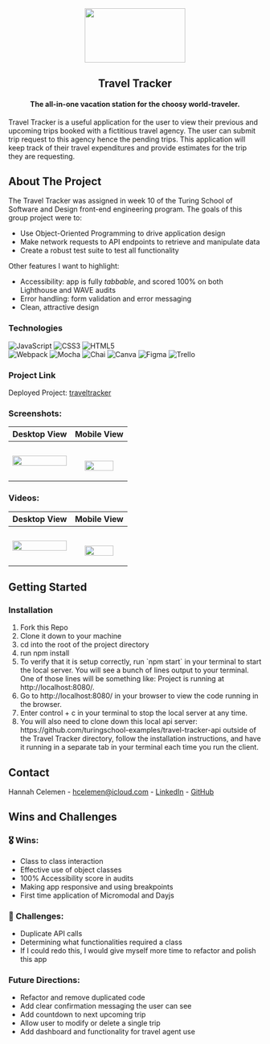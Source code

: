 

<div align="center">
<img src="https://user-images.githubusercontent.com/94808267/195435643-82ebadfe-be31-442c-91ba-ca6903ead2af.png"  width="200" height="108">
</div>

  <h2 align="center">Travel Tracker</h2>


  <h4 align="center">
    The all-in-one vacation station for the choosy world-traveler.
  </h4>

Travel Tracker is a useful application for the user to view their previous and upcoming trips booked with a fictitious travel agency. The user can submit trip request to this agency hence the pending trips. This application will keep track of their travel expenditures and provide estimates for the trip they are requesting. 

## About The Project
The Travel Tracker was assigned in week 10 of the Turing School of Software and Design front-end engineering program. The goals of this group project were to:   
* Use Object-Oriented Programming to drive application design
* Make network requests to API endpoints to retrieve and manipulate data
* Create a robust test suite to test all functionality

Other features I want to highlight:         
* Accessibility: app is fully _tabbable_, and scored 100% on both Lighthouse and WAVE audits             
* Error handling: form validation and error messaging
* Clean, attractive design     
   

### Technologies
 ![JavaScript](https://img.shields.io/badge/javascript-%23323330.svg?style=for-the-badge&logo=javascript&logoColor=%23F7DF1E)
 ![CSS3](https://img.shields.io/badge/css3-%231572B6.svg?style=for-the-badge&logo=css3&logoColor=white)
 ![HTML5](https://img.shields.io/badge/html5-%23E34F26.svg?style=for-the-badge&logo=html5&logoColor=white)           
 ![Webpack](https://img.shields.io/badge/webpack-%238DD6F9.svg?style=for-the-badge&logo=webpack&logoColor=black)
 ![Mocha](https://img.shields.io/badge/-mocha-%238D6748?style=for-the-badge&logo=mocha&logoColor=white) 
 ![Chai](https://img.shields.io/badge/chai-A30701?style=for-the-badge&logo=chai&logoColor=white)
 ![Canva](https://img.shields.io/badge/Canva-%2300C4CC.svg?style=for-the-badge&logo=Canva&logoColor=white)
 ![Figma](https://img.shields.io/badge/Figma-F24E1E?style=for-the-badge&logo=figma&logoColor=white)
 ![Trello](https://img.shields.io/badge/Trello-%23026AA7.svg?style=for-the-badge&logo=Trello&logoColor=white)

### Project Link
Deployed Project: [traveltracker](https://ohclaire.github.io/travel-tracker/)

### Screenshots:
| Desktop View | Mobile View |
|---------------|-----------------|
<img src="https://user-images.githubusercontent.com/94808267/195438571-f3872d64-1392-497f-9051-434f16dcec6f.png" width=100%>|<p align="center"><br/><img src="https://user-images.githubusercontent.com/94808267/195438563-5833cd55-c957-43d1-a6ad-75cc712363e3.png" width=77%></p>

### Videos:
| Desktop View | Mobile View |
|---------------|-----------------|
<img src="https://media.giphy.com/media/mB9fTE0T4RsI96RN8N/giphy.gif" width=100%>|<p align="center"><br/><img src="https://media.giphy.com/media/J4lXv5Cq9jtkyMIAT4/giphy.gif" width=77%></p>


## Getting Started

### Installation
<ol>
  <li>Fork this Repo</li>
  <li>Clone it down to your machine</li>
  <li>cd into the root of the project directory</li>
  <li>run npm install</li>
  <li>To verify that it is setup correctly, run `npm start` in your terminal to start the local server. You will see a bunch of lines output to your terminal. One of those lines will be something like: Project is running at http://localhost:8080/.</li>
  <li>Go to http://localhost:8080/ in your browser to view the code running in the browser.</li>
  <li>Enter control + c in your terminal to stop the local server at any time.</li>
  <li>You will also need to clone down this local api server: https://github.com/turingschool-examples/travel-tracker-api outside of the Travel Tracker directory, follow the installation instructions, and have it running in a separate tab in your terminal each time you run the client.</li>
</ol>


## Contact
Hannah Celemen - hcelemen@icloud.com - [LinkedIn](https://www.linkedin.com/in/hannah-celemen/) - [GitHub](https://github.com/ohClaire?tab=repositories)


## Wins and Challenges
### 🎖 Wins:           
* Class to class interaction 
* Effective use of object classes
* 100% Accessibility score in audits
* Making app responsive and using breakpoints
* First time application of Micromodal and Dayjs

### 🔖 Challenges:       
* Duplicate API calls
* Determining what functionalities required a class 
* If I could redo this, I would give myself more time to refactor and polish this app

### Future Directions:      
* Refactor and remove duplicated code
* Add clear confirmation messaging the user can see
* Add countdown to next upcoming trip
* Allow user to modify or delete a single trip
* Add dashboard and functionality for travel agent use                       

